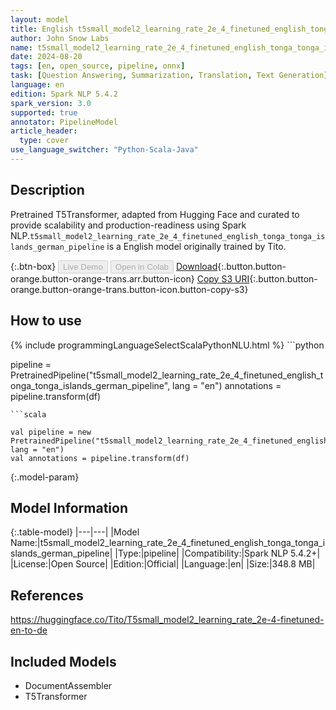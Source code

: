 ```yaml
---
layout: model
title: English t5small_model2_learning_rate_2e_4_finetuned_english_tonga_tonga_islands_german_pipeline pipeline T5Transformer from Tito
author: John Snow Labs
name: t5small_model2_learning_rate_2e_4_finetuned_english_tonga_tonga_islands_german_pipeline
date: 2024-08-20
tags: [en, open_source, pipeline, onnx]
task: [Question Answering, Summarization, Translation, Text Generation]
language: en
edition: Spark NLP 5.4.2
spark_version: 3.0
supported: true
annotator: PipelineModel
article_header:
  type: cover
use_language_switcher: "Python-Scala-Java"
---
```


## Description

Pretrained T5Transformer, adapted from Hugging Face and curated to provide scalability and production-readiness using Spark NLP.`t5small_model2_learning_rate_2e_4_finetuned_english_tonga_tonga_islands_german_pipeline` is a English model originally trained by Tito.

{:.btn-box}
<button class="button button-orange" disabled>Live Demo</button>
<button class="button button-orange" disabled>Open in Colab</button>
[Download](https://s3.amazonaws.com/auxdata.johnsnowlabs.com/public/models/t5small_model2_learning_rate_2e_4_finetuned_english_tonga_tonga_islands_german_pipeline_en_5.4.2_3.0_1724164970861.zip){:.button.button-orange.button-orange-trans.arr.button-icon}
[Copy S3 URI](s3://auxdata.johnsnowlabs.com/public/models/t5small_model2_learning_rate_2e_4_finetuned_english_tonga_tonga_islands_german_pipeline_en_5.4.2_3.0_1724164970861.zip){:.button.button-orange.button-orange-trans.button-icon.button-copy-s3}

## How to use



<div class="tabs-box" markdown="1">
{% include programmingLanguageSelectScalaPythonNLU.html %}
```python

pipeline = PretrainedPipeline("t5small_model2_learning_rate_2e_4_finetuned_english_tonga_tonga_islands_german_pipeline", lang = "en")
annotations =  pipeline.transform(df)   

```
```scala

val pipeline = new PretrainedPipeline("t5small_model2_learning_rate_2e_4_finetuned_english_tonga_tonga_islands_german_pipeline", lang = "en")
val annotations = pipeline.transform(df)

```
</div>

{:.model-param}
## Model Information

{:.table-model}
|---|---|
|Model Name:|t5small_model2_learning_rate_2e_4_finetuned_english_tonga_tonga_islands_german_pipeline|
|Type:|pipeline|
|Compatibility:|Spark NLP 5.4.2+|
|License:|Open Source|
|Edition:|Official|
|Language:|en|
|Size:|348.8 MB|

## References

https://huggingface.co/Tito/T5small_model2_learning_rate_2e-4-finetuned-en-to-de

## Included Models

- DocumentAssembler
- T5Transformer